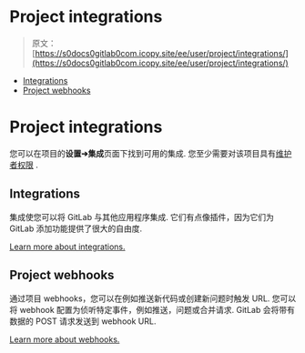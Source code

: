 # Project integrations

> 原文：[https://s0docs0gitlab0com.icopy.site/ee/user/project/integrations/](https://s0docs0gitlab0com.icopy.site/ee/user/project/integrations/)

*   [Integrations](#integrations)
*   [Project webhooks](#project-webhooks)

# Project integrations[](#project-integrations "Permalink")

您可以在项目的**设置➔集成**页面下找到可用的集成. 您至少需要对该项目具有[维护者权限](../../permissions.html) .

## Integrations[](#integrations "Permalink")

集成使您可以将 GitLab 与其他应用程序集成. 它们有点像插件，因为它们为 GitLab 添加功能提供了很大的自由度.

[Learn more about integrations.](overview.html)

## Project webhooks[](#project-webhooks "Permalink")

通过项目 webhooks，您可以在例如推送新代码或创建新问题时触发 URL. 您可以将 webhook 配置为侦听特定事件，例如推送，问题或合并请求. GitLab 会将带有数据的 POST 请求发送到 webhook URL.

[Learn more about webhooks.](webhooks.html)